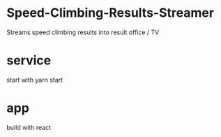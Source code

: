 # Speed-Climbing-Results-Streamer
 Streams speed climbing results into result office / TV 

# service 
start with 
yarn start

# app
build with react